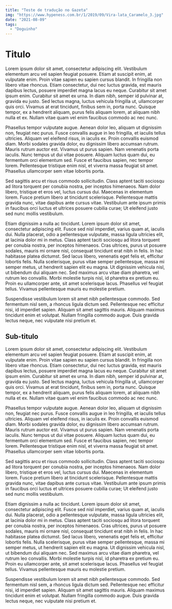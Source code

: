 ```yaml
---
title: "Teste de tradução no Gazeta"
img: "https://www.hypeness.com.br/1/2019/09/Vira-lata_Caramelo_3.jpg"
date: "2021-08-09"
tags:
  - "Doguinho"
---
```


# Titulo

Lorem ipsum dolor sit amet, consectetur adipiscing elit. Vestibulum elementum arcu vel sapien feugiat posuere. Etiam at suscipit enim, at vulputate enim. Proin vitae sapien eu sapien cursus blandit. In fringilla non libero vitae rhoncus. Etiam consectetur, dui nec luctus gravida, est mauris dapibus lectus, posuere imperdiet magna lacus eu neque. Curabitur sit amet ipsum enim. Curabitur sit amet ex urna. In diam nibh, semper id pulvinar at, gravida eu justo. Sed lectus magna, luctus vehicula fringilla ut, ullamcorper quis orci. Vivamus at erat tincidunt, finibus sem in, porta nunc. Quisque tempor, ex a hendrerit aliquam, purus felis aliquam lorem, at aliquam nibh nulla et ex. Nullam vitae quam vel enim faucibus commodo ac nec nunc.

Phasellus tempor vulputate augue. Aenean dolor leo, aliquam ut dignissim non, feugiat nec purus. Fusce convallis augue in leo fringilla, et iaculis tellus ultricies. Aliquam vel eleifend risus, in iaculis ex. Proin convallis euismod diam. Morbi sodales gravida dolor, eu dignissim libero accumsan rutrum. Mauris rutrum auctor est. Vivamus ut purus sapien. Nam venenatis porta iaculis. Nunc tempus ut dui vitae posuere. Aliquam luctus quam dui, eu fermentum orci elementum sed. Fusce et faucibus sapien, nec tempor lorem. Pellentesque tristique enim nisl, et viverra massa feugiat sit amet. Phasellus ullamcorper sem vitae lobortis porta.

Sed sagittis arcu et risus commodo sollicitudin. Class aptent taciti sociosqu ad litora torquent per conubia nostra, per inceptos himenaeos. Nam dolor libero, tristique et eros vel, luctus cursus dui. Maecenas in elementum lorem. Fusce pretium libero at tincidunt scelerisque. Pellentesque mattis gravida nunc, vitae dapibus ante cursus vitae. Vestibulum ante ipsum primis in faucibus orci luctus et ultrices posuere cubilia curae; Ut eleifend justo sed nunc mollis vestibulum.

Etiam dignissim a nulla ac tincidunt. Lorem ipsum dolor sit amet, consectetur adipiscing elit. Fusce sed nisl imperdiet, varius quam at, iaculis dui. Nulla placerat, odio a pellentesque vulputate, massa ligula ultricies elit, at lacinia dolor mi in metus. Class aptent taciti sociosqu ad litora torquent per conubia nostra, per inceptos himenaeos. Cras ultrices, purus ut posuere sodales, mauris mi ornare nisl, consequat tincidunt erat nibh in felis. In hac habitasse platea dictumst. Sed lacus libero, venenatis eget felis et, efficitur lobortis felis. Nulla scelerisque, purus vitae semper pellentesque, massa mi semper metus, ut hendrerit sapien elit eu magna. Ut dignissim vehicula nisl, ut bibendum dui aliquam nec. Sed maximus arcu vitae diam pharetra, vel rutrum leo convallis. Morbi molestie turpis nisl, id pharetra ex pretium eu. Proin eu ullamcorper ante, sit amet scelerisque lacus. Phasellus vel feugiat tellus. Vivamus pellentesque mauris eu molestie pretium.

Suspendisse vestibulum lorem sit amet nibh pellentesque commodo. Sed fermentum nisl sem, a rhoncus ligula dictum sed. Pellentesque nec efficitur nisi, id imperdiet sapien. Aliquam sit amet sagittis mauris. Aliquam maximus tincidunt enim et volutpat. Nullam fringilla commodo augue. Duis gravida lectus neque, nec vulputate nisi pretium et.

## Sub-titulo

Lorem ipsum dolor sit amet, consectetur adipiscing elit. Vestibulum elementum arcu vel sapien feugiat posuere. Etiam at suscipit enim, at vulputate enim. Proin vitae sapien eu sapien cursus blandit. In fringilla non libero vitae rhoncus. Etiam consectetur, dui nec luctus gravida, est mauris dapibus lectus, posuere imperdiet magna lacus eu neque. Curabitur sit amet ipsum enim. Curabitur sit amet ex urna. In diam nibh, semper id pulvinar at, gravida eu justo. Sed lectus magna, luctus vehicula fringilla ut, ullamcorper quis orci. Vivamus at erat tincidunt, finibus sem in, porta nunc. Quisque tempor, ex a hendrerit aliquam, purus felis aliquam lorem, at aliquam nibh nulla et ex. Nullam vitae quam vel enim faucibus commodo ac nec nunc.

Phasellus tempor vulputate augue. Aenean dolor leo, aliquam ut dignissim non, feugiat nec purus. Fusce convallis augue in leo fringilla, et iaculis tellus ultricies. Aliquam vel eleifend risus, in iaculis ex. Proin convallis euismod diam. Morbi sodales gravida dolor, eu dignissim libero accumsan rutrum. Mauris rutrum auctor est. Vivamus ut purus sapien. Nam venenatis porta iaculis. Nunc tempus ut dui vitae posuere. Aliquam luctus quam dui, eu fermentum orci elementum sed. Fusce et faucibus sapien, nec tempor lorem. Pellentesque tristique enim nisl, et viverra massa feugiat sit amet. Phasellus ullamcorper sem vitae lobortis porta.

Sed sagittis arcu et risus commodo sollicitudin. Class aptent taciti sociosqu ad litora torquent per conubia nostra, per inceptos himenaeos. Nam dolor libero, tristique et eros vel, luctus cursus dui. Maecenas in elementum lorem. Fusce pretium libero at tincidunt scelerisque. Pellentesque mattis gravida nunc, vitae dapibus ante cursus vitae. Vestibulum ante ipsum primis in faucibus orci luctus et ultrices posuere cubilia curae; Ut eleifend justo sed nunc mollis vestibulum.

Etiam dignissim a nulla ac tincidunt. Lorem ipsum dolor sit amet, consectetur adipiscing elit. Fusce sed nisl imperdiet, varius quam at, iaculis dui. Nulla placerat, odio a pellentesque vulputate, massa ligula ultricies elit, at lacinia dolor mi in metus. Class aptent taciti sociosqu ad litora torquent per conubia nostra, per inceptos himenaeos. Cras ultrices, purus ut posuere sodales, mauris mi ornare nisl, consequat tincidunt erat nibh in felis. In hac habitasse platea dictumst. Sed lacus libero, venenatis eget felis et, efficitur lobortis felis. Nulla scelerisque, purus vitae semper pellentesque, massa mi semper metus, ut hendrerit sapien elit eu magna. Ut dignissim vehicula nisl, ut bibendum dui aliquam nec. Sed maximus arcu vitae diam pharetra, vel rutrum leo convallis. Morbi molestie turpis nisl, id pharetra ex pretium eu. Proin eu ullamcorper ante, sit amet scelerisque lacus. Phasellus vel feugiat tellus. Vivamus pellentesque mauris eu molestie pretium.

Suspendisse vestibulum lorem sit amet nibh pellentesque commodo. Sed fermentum nisl sem, a rhoncus ligula dictum sed. Pellentesque nec efficitur nisi, id imperdiet sapien. Aliquam sit amet sagittis mauris. Aliquam maximus tincidunt enim et volutpat. Nullam fringilla commodo augue. Duis gravida lectus neque, nec vulputate nisi pretium et.
